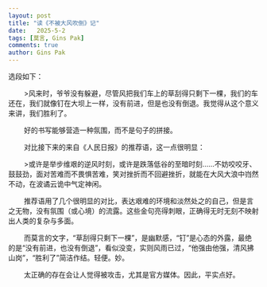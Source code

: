 ```yaml
---
layout: post
title: "读《不被大风吹倒》记"
date:   2025-5-2
tags: [莫言, Gins Pak]
comments: true
author: Gins Pak
---
```


选段如下：

&nbsp;&nbsp;&nbsp;&nbsp;&nbsp;&nbsp;&nbsp;&nbsp;>风来时，爷爷没有躲避，尽管风把我们车上的草刮得只剩下一棵，我们的车还在，我们就像钉在大坝上一样，没有前进，但是也没有倒退。我觉得从这个意义来讲，我们胜利了。

&nbsp;&nbsp;&nbsp;&nbsp;&nbsp;&nbsp;&nbsp;&nbsp;好的书写能够营造一种氛围，而不是句子的拼接。

&nbsp;&nbsp;&nbsp;&nbsp;&nbsp;&nbsp;&nbsp;&nbsp;对比接下来的来自《人民日报》的推荐语，这一点很明显：

&nbsp;&nbsp;&nbsp;&nbsp;&nbsp;&nbsp;&nbsp;&nbsp;>或许是举步维艰的逆风时刻，或许是跌落低谷的至暗时刻……不妨咬咬牙、鼓鼓劲，面对苦难而不畏惧苦难，笑对挫折而不回避挫折，就能在大风大浪中岿然不动，在波谲云诡中气定神闲。

&nbsp;&nbsp;&nbsp;&nbsp;&nbsp;&nbsp;&nbsp;&nbsp;推荐语用了几个很明显的对比，表达艰难的环境和淡然处之的自己，但是言之无物，没有氛围（或心境）的流露。这些金句亮得刺眼，正确得无时无刻不映射出人类的复杂与多面。

&nbsp;&nbsp;&nbsp;&nbsp;&nbsp;&nbsp;&nbsp;&nbsp;而莫言的文字，“草刮得只剩下一棵”，是幽默感，“钉”是心态的外露，最绝的是“没有前进，也没有倒退”，看似没变，实则风雨已过，“他强由他强，清风拂山岗”，“胜利了”简洁作结。轻便。妙。

&nbsp;&nbsp;&nbsp;&nbsp;&nbsp;&nbsp;&nbsp;&nbsp;太正确的存在会让人觉得被攻击，尤其是官方媒体。因此，平实点好。
